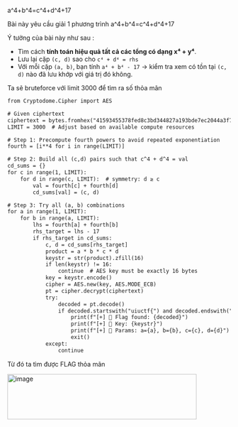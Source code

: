 a^4+b^4=c^4+d^4+17

Bài này yêu cầu giải 1 phương trình a^4+b^4=c^4+d^4+17

Ý tưởng của bài này như sau : 

- Tìm cách **tính toán hiệu quả tất cả các tổng có dạng x⁴ + y⁴**.
- Lưu lại cặp `(c, d)` sao cho `c⁴ + d⁴ = rhs`
- Với mỗi cặp `(a, b)`, bạn tính `a⁴ + b⁴ - 17` → kiểm tra xem có tồn tại `(c, d)` nào đã lưu khớp với giá trị đó không.

Ta sẽ bruteforce với limit 3000 để tìm ra số thỏa mãn

```html
from Cryptodome.Cipher import AES

# Given ciphertext
ciphertext = bytes.fromhex("41593455378fed8c3bd344827a193bde7ec2044a3f7a3ca6fb77448e9de55155")
LIMIT = 3000  # Adjust based on available compute resources

# Step 1: Precompute fourth powers to avoid repeated exponentiation
fourth = [i**4 for i in range(LIMIT)]

# Step 2: Build all (c,d) pairs such that c^4 + d^4 = val
cd_sums = {}
for c in range(1, LIMIT):
    for d in range(c, LIMIT):  # symmetry: d ≥ c
        val = fourth[c] + fourth[d]
        cd_sums[val] = (c, d)

# Step 3: Try all (a, b) combinations
for a in range(1, LIMIT):
    for b in range(a, LIMIT):
        lhs = fourth[a] + fourth[b]
        rhs_target = lhs - 17
        if rhs_target in cd_sums:
            c, d = cd_sums[rhs_target]
            product = a * b * c * d
            keystr = str(product).zfill(16)
            if len(keystr) != 16:
                continue  # AES key must be exactly 16 bytes
            key = keystr.encode()
            cipher = AES.new(key, AES.MODE_ECB)
            pt = cipher.decrypt(ciphertext)
            try:
                decoded = pt.decode()
                if decoded.startswith("uiuctf{") and decoded.endswith("}"):
                    print(f"[+] 🎉 Flag found: {decoded}")
                    print(f"[+] 🔑 Key: {keystr}")
                    print(f"[+] 🧮 Params: a={a}, b={b}, c={c}, d={d}")
                    exit()
            except:
                continue
```

Từ đó ta tìm được FLAG thỏa mãn

<img width="427" height="102" alt="image" src="https://github.com/user-attachments/assets/ad9ca972-f943-4a22-9232-c6bba985cc2f" />
